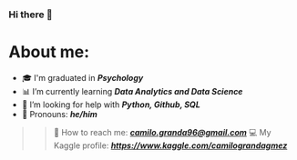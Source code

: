### Hi there 👋

# About me:

* 🎓 I'm graduated in ***Psychology***
* 📊 I’m currently learning ***Data Analytics and Data Science***
* 🙋 I’m looking for help with ***Python, Github, SQL***
* 👤 Pronouns: ***he/him***

>> 📧 How to reach me:   ***camilo.granda96@gmail.com***
>> 💻 My Kaggle profile: ***https://www.kaggle.com/camilograndagmez***